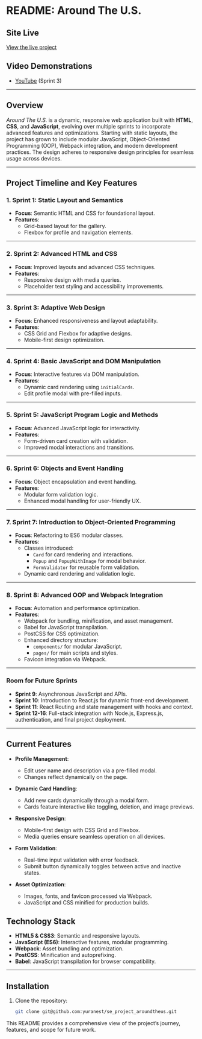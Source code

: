 # **README: Around The U.S.**

## **Site Live**

[View the live project](https://yuranest.github.io/se_project_aroundtheus/)

## **Video Demonstrations**

- [YouTube](https://youtu.be/lti4sc5kPlw) (Sprint 3)

---

## **Overview**

_Around The U.S._ is a dynamic, responsive web application built with **HTML**, **CSS**, and **JavaScript**, evolving over multiple sprints to incorporate advanced features and optimizations. Starting with static layouts, the project has grown to include modular JavaScript, Object-Oriented Programming (OOP), Webpack integration, and modern development practices. The design adheres to responsive design principles for seamless usage across devices.

---

## **Project Timeline and Key Features**

### **1. Sprint 1: Static Layout and Semantics**

- **Focus**: Semantic HTML and CSS for foundational layout.
- **Features**:
  - Grid-based layout for the gallery.
  - Flexbox for profile and navigation elements.

---

### **2. Sprint 2: Advanced HTML and CSS**

- **Focus**: Improved layouts and advanced CSS techniques.
- **Features**:
  - Responsive design with media queries.
  - Placeholder text styling and accessibility improvements.

---

### **3. Sprint 3: Adaptive Web Design**

- **Focus**: Enhanced responsiveness and layout adaptability.
- **Features**:
  - CSS Grid and Flexbox for adaptive designs.
  - Mobile-first design optimization.

---

### **4. Sprint 4: Basic JavaScript and DOM Manipulation**

- **Focus**: Interactive features via DOM manipulation.
- **Features**:
  - Dynamic card rendering using `initialCards`.
  - Edit profile modal with pre-filled inputs.

---

### **5. Sprint 5: JavaScript Program Logic and Methods**

- **Focus**: Advanced JavaScript logic for interactivity.
- **Features**:
  - Form-driven card creation with validation.
  - Improved modal interactions and transitions.

---

### **6. Sprint 6: Objects and Event Handling**

- **Focus**: Object encapsulation and event handling.
- **Features**:
  - Modular form validation logic.
  - Enhanced modal handling for user-friendly UX.

---

### **7. Sprint 7: Introduction to Object-Oriented Programming**

- **Focus**: Refactoring to ES6 modular classes.
- **Features**:
  - Classes introduced:
    - `Card` for card rendering and interactions.
    - `Popup` and `PopupWithImage` for modal behavior.
    - `FormValidator` for reusable form validation.
  - Dynamic card rendering and validation logic.

---

### **8. Sprint 8: Advanced OOP and Webpack Integration**

- **Focus**: Automation and performance optimization.
- **Features**:
  - Webpack for bundling, minification, and asset management.
  - Babel for JavaScript transpilation.
  - PostCSS for CSS optimization.
  - Enhanced directory structure:
    - `components/` for modular JavaScript.
    - `pages/` for main scripts and styles.
  - Favicon integration via Webpack.

---

### **Room for Future Sprints**

- **Sprint 9**: Asynchronous JavaScript and APIs.
- **Sprint 10**: Introduction to React.js for dynamic front-end development.
- **Sprint 11**: React Routing and state management with hooks and context.
- **Sprint 12-16**: Full-stack integration with Node.js, Express.js, authentication, and final project deployment.

---

## **Current Features**

- **Profile Management**:

  - Edit user name and description via a pre-filled modal.
  - Changes reflect dynamically on the page.

- **Dynamic Card Handling**:

  - Add new cards dynamically through a modal form.
  - Cards feature interactive like toggling, deletion, and image previews.

- **Responsive Design**:

  - Mobile-first design with CSS Grid and Flexbox.
  - Media queries ensure seamless operation on all devices.

- **Form Validation**:

  - Real-time input validation with error feedback.
  - Submit button dynamically toggles between active and inactive states.

- **Asset Optimization**:
  - Images, fonts, and favicon processed via Webpack.
  - JavaScript and CSS minified for production builds.

## Technology Stack

- **HTML5 & CSS3**: Semantic and responsive layouts.
- **JavaScript (ES6)**: Interactive features, modular programming.
- **Webpack**: Asset bundling and optimization.
- **PostCSS**: Minification and autoprefixing.
- **Babel**: JavaScript transpilation for browser compatibility.

---

## **Installation**

1. Clone the repository:
   ```bash
   git clone git@github.com:yuranest/se_project_aroundtheus.git
   ```

This README provides a comprehensive view of the project’s journey, features, and scope for future work.

```

```
